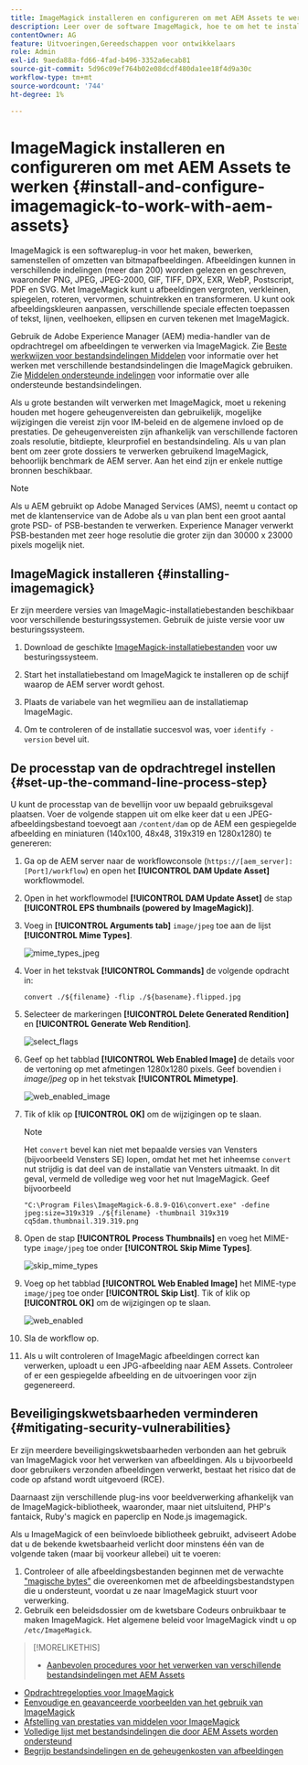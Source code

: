 ```yaml
---
title: ImageMagick installeren en configureren om met AEM Assets te werken
description: Leer over de software ImageMagick, hoe te om het te installeren, opstelling de het processtap van de bevellijn, en gebruik het om, duimnagels van beelden uit te geven samen te stellen en te produceren.
contentOwner: AG
feature: Uitvoeringen,Gereedschappen voor ontwikkelaars
role: Admin
exl-id: 9aeda88a-fd66-4fad-b496-3352a6ecab81
source-git-commit: 5d96c09ef764b02e08dcdf480da1ee18f4d9a30c
workflow-type: tm+mt
source-wordcount: '744'
ht-degree: 1%

---
```


# ImageMagick installeren en configureren om met AEM Assets te werken {#install-and-configure-imagemagick-to-work-with-aem-assets}

ImageMagick is een softwareplug-in voor het maken, bewerken, samenstellen of omzetten van bitmapafbeeldingen. Afbeeldingen kunnen in verschillende indelingen (meer dan 200) worden gelezen en geschreven, waaronder PNG, JPEG, JPEG-2000, GIF, TIFF, DPX, EXR, WebP, Postscript, PDF en SVG. Met ImageMagick kunt u afbeeldingen vergroten, verkleinen, spiegelen, roteren, vervormen, schuintrekken en transformeren. U kunt ook afbeeldingskleuren aanpassen, verschillende speciale effecten toepassen of tekst, lijnen, veelhoeken, ellipsen en curven tekenen met ImageMagick.

Gebruik de Adobe Experience Manager (AEM) media-handler van de opdrachtregel om afbeeldingen te verwerken via ImageMagick. Zie [Beste werkwijzen voor bestandsindelingen Middelen](assets-file-format-best-practices.md) voor informatie over het werken met verschillende bestandsindelingen die ImageMagick gebruiken. Zie [Middelen ondersteunde indelingen](assets-formats.md) voor informatie over alle ondersteunde bestandsindelingen.

Als u grote bestanden wilt verwerken met ImageMagick, moet u rekening houden met hogere geheugenvereisten dan gebruikelijk, mogelijke wijzigingen die vereist zijn voor IM-beleid en de algemene invloed op de prestaties. De geheugenvereisten zijn afhankelijk van verschillende factoren zoals resolutie, bitdiepte, kleurprofiel en bestandsindeling. Als u van plan bent om zeer grote dossiers te verwerken gebruikend ImageMagick, behoorlijk benchmark de AEM server. Aan het eind zijn er enkele nuttige bronnen beschikbaar.

>[!NOTE]
>
>Als u AEM gebruikt op Adobe Managed Services (AMS), neemt u contact op met de klantenservice van de Adobe als u van plan bent een groot aantal grote PSD- of PSB-bestanden te verwerken. Experience Manager verwerkt PSB-bestanden met zeer hoge resolutie die groter zijn dan 30000 x 23000 pixels mogelijk niet.

## ImageMagick installeren {#installing-imagemagick}

Er zijn meerdere versies van ImageMagic-installatiebestanden beschikbaar voor verschillende besturingssystemen. Gebruik de juiste versie voor uw besturingssysteem.

1. Download de geschikte [ImageMagick-installatiebestanden](https://www.imagemagick.org/script/download.php) voor uw besturingssysteem.
1. Start het installatiebestand om ImageMagick te installeren op de schijf waarop de AEM server wordt gehost.

1. Plaats de variabele van het wegmilieu aan de installatiemap ImageMagic.
1. Om te controleren of de installatie succesvol was, voer `identify -version` bevel uit.

## De processtap van de opdrachtregel instellen {#set-up-the-command-line-process-step}

U kunt de processtap van de bevellijn voor uw bepaald gebruiksgeval plaatsen. Voer de volgende stappen uit om elke keer dat u een JPEG-afbeeldingsbestand toevoegt aan `/content/dam` op de AEM een gespiegelde afbeelding en miniaturen (140x100, 48x48, 319x319 en 1280x1280) te genereren:

1. Ga op de AEM server naar de workflowconsole (`https://[aem_server]:[Port]/workflow`) en open het **[!UICONTROL DAM Update Asset]** workflowmodel.
1. Open in het workflowmodel **[!UICONTROL DAM Update Asset]** de stap **[!UICONTROL EPS thumbnails (powered by ImageMagick)]**.
1. Voeg in **[!UICONTROL Arguments tab]** `image/jpeg` toe aan de lijst **[!UICONTROL Mime Types]**.

   ![mime_types_jpeg](assets/mime_types_jpeg.png)

1. Voer in het tekstvak **[!UICONTROL Commands]** de volgende opdracht in:

   `convert ./${filename} -flip ./${basename}.flipped.jpg`

1. Selecteer de markeringen **[!UICONTROL Delete Generated Rendition]** en **[!UICONTROL Generate Web Rendition]**.

   ![select_flags](assets/select_flags.png)

1. Geef op het tabblad **[!UICONTROL Web Enabled Image]** de details voor de vertoning op met afmetingen 1280x1280 pixels. Geef bovendien i *image/jpeg* op in het tekstvak **[!UICONTROL Mimetype]**.

   ![web_enabled_image](assets/web_enabled_image.png)

1. Tik of klik op **[!UICONTROL OK]** om de wijzigingen op te slaan.

   >[!NOTE]
   >
   >Het `convert` bevel kan niet met bepaalde versies van Vensters (bijvoorbeeld Vensters SE) lopen, omdat het met het inheemse `convert` nut strijdig is dat deel van de installatie van Vensters uitmaakt. In dit geval, vermeld de volledige weg voor het nut ImageMagick. Geef bijvoorbeeld
   >
   >`"C:\Program Files\ImageMagick-6.8.9-Q16\convert.exe" -define jpeg:size=319x319 ./${filename} -thumbnail 319x319 cq5dam.thumbnail.319.319.png`

1. Open de stap **[!UICONTROL Process Thumbnails]** en voeg het MIME-type `image/jpeg` toe onder **[!UICONTROL Skip Mime Types]**.

   ![skip_mime_types](assets/skip_mime_types.png)

1. Voeg op het tabblad **[!UICONTROL Web Enabled Image]** het MIME-type `image/jpeg` toe onder **[!UICONTROL Skip List]**. Tik of klik op **[!UICONTROL OK]** om de wijzigingen op te slaan.

   ![web_enabled](assets/web_enabled.png)

1. Sla de workflow op.
1. Als u wilt controleren of ImageMagic afbeeldingen correct kan verwerken, uploadt u een JPG-afbeelding naar AEM Assets. Controleer of er een gespiegelde afbeelding en de uitvoeringen voor zijn gegenereerd.

## Beveiligingskwetsbaarheden verminderen {#mitigating-security-vulnerabilities}

Er zijn meerdere beveiligingskwetsbaarheden verbonden aan het gebruik van ImageMagick voor het verwerken van afbeeldingen. Als u bijvoorbeeld door gebruikers verzonden afbeeldingen verwerkt, bestaat het risico dat de code op afstand wordt uitgevoerd (RCE).

Daarnaast zijn verschillende plug-ins voor beeldverwerking afhankelijk van de ImageMagick-bibliotheek, waaronder, maar niet uitsluitend, PHP&#39;s fantaick, Ruby&#39;s magick en paperclip en Node.js imagemagick.

Als u ImageMagick of een beïnvloede bibliotheek gebruikt, adviseert Adobe dat u de bekende kwetsbaarheid verlicht door minstens één van de volgende taken (maar bij voorkeur allebei) uit te voeren:

1. Controleer of alle afbeeldingsbestanden beginnen met de verwachte [&quot;magische bytes&quot;](https://en.wikipedia.org/wiki/List_of_file_signatures) die overeenkomen met de afbeeldingsbestandstypen die u ondersteunt, voordat u ze naar ImageMagick stuurt voor verwerking.
1. Gebruik een beleidsdossier om de kwetsbare Codeurs onbruikbaar te maken ImageMagick. Het algemene beleid voor ImageMagick vindt u op `/etc/ImageMagick`.

>[!MORELIKETHIS]
>
>* [Aanbevolen procedures voor het verwerken van verschillende bestandsindelingen met AEM Assets](assets-file-format-best-practices.md)
* [Opdrachtregelopties voor ImageMagick](https://www.imagemagick.org/script/command-line-options.php)
* [Eenvoudige en geavanceerde voorbeelden van het gebruik van ImageMagick](https://www.imagemagick.org/Usage/)
* [Afstelling van prestaties van middelen voor ImageMagick](performance-tuning-guidelines.md)
* [Volledige lijst met bestandsindelingen die door AEM Assets worden ondersteund](assets-formats.md)
* [Begrijp bestandsindelingen en de geheugenkosten van afbeeldingen](https://www.scantips.com/basics1d.html)

